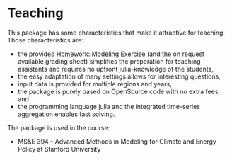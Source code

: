 Teaching
========
This package has some characteristics that make it attractive for teaching. Those characteristics are:
- the provided [Homework: Modeling Exercise](@ref) (and the on request available grading sheet) simplifies the preparation for teaching assistants and requires no upfront julia-knowledge of the students,
- the easy adaptation of many settings allows for interesting questions,
- input data is provided for multiple regions and years,
- the package is purely based on OpenSource code with no extra fees, and
- the programming language julia and the integrated time-series aggregation enables fast solving.

The package is used in the course:
- MS&E 394 - Advanced Methods in Modeling for Climate and Energy Policy at Stanford University
